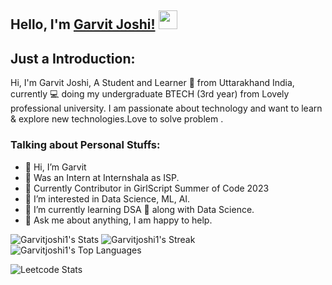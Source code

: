 ## Hello, I'm [Garvit Joshi!](https://github.com/Garvitjoshi1) <img src="https://raw.githubusercontent.com/MartinHeinz/MartinHeinz/master/wave.gif" width="30px"> 

## Just a Introduction:
Hi, I'm Garvit Joshi, 
A Student and Learner 🚀 from Uttarakhand India, currently 💻 doing my undergraduate BTECH (3rd year) from Lovely professional university.
I am passionate about technology and want to learn & explore new technologies.Love to solve problem .

### Talking about Personal Stuffs:

- 👋 Hi, I’m Garvit
- 👀 Was an Intern at Internshala as ISP.
- 👀 Currently Contributor in GirlScript Summer of Code 2023 
- 👀 I’m interested in Data Science, ML, AI.
- 🌱 I’m currently learning DSA 🤟 along with Data Science.
- 💬 Ask me about anything, I am happy to help.
  
![Garvitjoshi1's Stats](https://github-readme-stats.vercel.app/api?username=Garvitjoshi1&theme=highcontrast&show_icons=true&hide_border=true&count_private=false)
![Garvitjoshi1's Streak](https://github-readme-streak-stats.herokuapp.com/?user=Garvitjoshi1&theme=highcontrast&hide_border=true)
![Garvitjoshi1's Top Languages](https://github-readme-stats.vercel.app/api/top-langs/?username=Garvitjoshi1&theme=highcontrast&show_icons=true&hide_border=true&layout=compact)


![Leetcode Stats](https://leetcard.jacoblin.cool/Garvit46?theme=dark&font=Varela&ext=heatmap)
